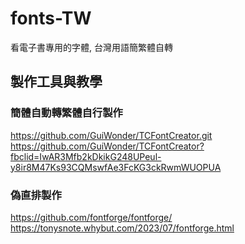 # fonts-TW
看電子書專用的字體, 台灣用語簡繁體自轉


## 製作工具與教學
### 簡體自動轉繁體自行製作
https://github.com/GuiWonder/TCFontCreator.git
https://github.com/GuiWonder/TCFontCreator?fbclid=IwAR3Mfb2kDkikG248UPeul-y8ir8M47Ks93CQMswfAe3FcKG3ckRwmWUOPUA

### 偽直排製作
https://github.com/fontforge/fontforge/
https://tonysnote.whybut.com/2023/07/fontforge.html
